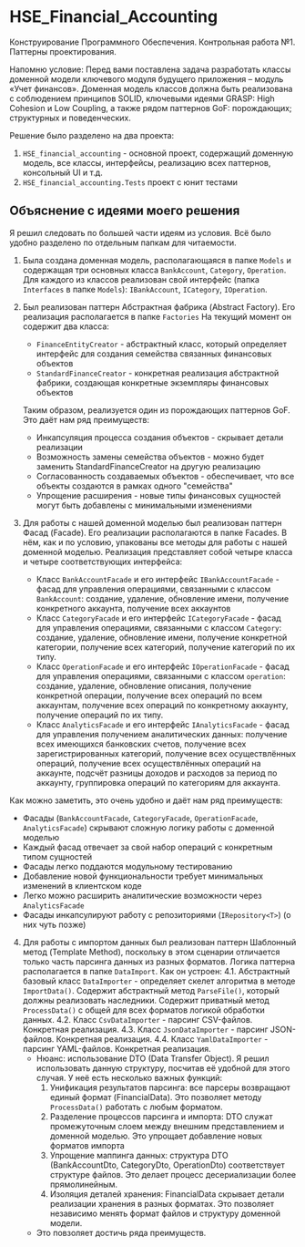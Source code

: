﻿# HSE_Financial_Accounting
Конструирование Программного Обеспечения. Контрольная работа №1. Паттерны проектирования. 

Напомню условие: Перед вами поставлена задача разработать классы доменной модели ключевого модуля будущего приложения – модуль «Учет финансов». Доменная модель классов должна быть реализована с соблюдением принципов SOLID, ключевыми идеями GRASP: High Cohesion и Low Coupling, а также рядом паттернов GoF: порождающих; структурных и поведенческих.

Решение было разделено на два проекта:

1. `HSE_financial_accounting` - основной проект, содержащий доменную модель, все классы, интерфейсы, реализацию всех паттернов, консольный UI и т.д.
2.  `HSE_financial_accounting.Tests` проект с юнит тестами
 
## Объяснение с идеями моего решения

Я решил следовать по большей части идеям из условия. Всё было удобно разделено по отдельным папкам для читаемости.
1. Была создана доменная модель, располагающаяся в папке `Models` и содержащая три основных класса `BankAccount`, `Category`, `Operation`. Для каждого из классов реализован свой интерфейс (папка `Interfaces` в папке `Models`): `IBankAccount`, `ICategory`, `IOperation`.
2. Был реализован паттерн Абстрактная фабрика (Abstract Factory). Его реализация располагается в папке `Factories` На текущий момент он содержит два класса:
   -  `FinanceEntityCreator` - абстрактный класс, который определяет интерфейс для создания семейства связанных финансовых объектов
   -   `StandardFinanceCreator` - конкретная реализация абстрактной фабрики, создающая конкретные экземпляры финансовых объектов

 
    Таким образом, реализуется один из порождающих паттернов GoF. Это даёт нам ряд преимуществ:
      - Инкапсуляция процесса создания объектов - скрывает детали реализации
      - Возможность замены семейства объектов - можно будет заменить StandardFinanceCreator на другую реализацию
      - Согласованность создаваемых объектов - обеспечивает, что все объекты создаются в рамках одного "семейства"
      - Упрощение расширения - новые типы финансовых сущностей могут быть добавлены с минимальными изменениями

3. Для работы с нашей доменной моделью был реализован паттерн Фасад (Facade). Его реализации располагаются в папке Facades. В нём, как и по условию, упакованы все методы для работы с нашей доменной моделью. Реализация представляет собой четыре класса и четыре соответствующих интерфейса:
   - Класс `BankAccountFacade` и его интерфейс `IBankAccountFacade` - фасад для управления операциями, связанными с классом `BankAccount`: создание, удаление, обновление имени, получение конкретного аккаунта, получение всех аккаунтов
   - Класс `CategoryFacade` и его интерфейс `ICategoryFacade` - фасад для управления операциями, связанными с классом `Category`: создание, удаление, обновление имени, получение конкретной категории, получение всех категорий, получение категорий по их типу.
   - Класс `OperationFacade` и его интерфейс `IOperationFacade` - фасад для управления операциями, связанными с классом `operation`: создание, удаление, обновление описания, получение конкретной операции, получение всех операций по всем аккаунтам, получение всех операций по конкретному аккаунту, получение операций по их типу.
   - Класс `AnalyticsFacade` и его интерфейс `IAnalyticsFacade` - фасад для управления получением аналитических данных: получение всех имеющихся банковских счетов, получение всех зарегистрированных категорий, получение всех осуществлённых операций, получение всех осуществлённых операций на аккаунте, подсчёт разницы доходов и расходов за период по аккаунту, группировка операций по категориям для аккаунта.


Как можно заметить, это очень удобно и даёт нам ряд преимуществ:
   - Фасады (`BankAccountFacade`, `CategoryFacade`, `OperationFacade`, `AnalyticsFacade`) скрывают сложную логику работы с доменной моделью
   - Каждый фасад отвечает за свой набор операций с конкретным типом сущностей
   - Фасады легко поддаются модульному тестированию
   - Добавление новой функциональности требует минимальных изменений в клиентском коде
   - Легко можно расширить аналитические возможности через `AnalyticsFacade`
   - Фасады инкапсулируют работу с репозиториями (`IRepository<T>`) (о них чуть позже)


4. Для работы с импортом данных был реализован паттерн Шаблонный метод (Template Method), поскольку в этом сценарии отличается только часть парсинга данных из разных форматов. Логика паттерна располагается в папке `DataImport`. Как он устроен:
   4.1. Абстрактный базовый класс `DataImporter` - определяет скелет алгоритма в методе `ImportData()`. Содержит абстрактный метод `ParseFile()`, который должны реализовать наследники. Содержит приватный метод `ProcessData()` с общей для всех форматов логикой обработки данных.
   4.2. Класс `CsvDataImporter` - парсинг CSV-файлов. Конкретная реализация.
   4.3. Класс `JsonDataImporter` - парсинг JSON-файлов. Конкретная реализация.
   4.4. Класс `YamlDataImporter` - парсинг YAML-файлов. Конкретная реализация.
   - Нюанс: использование DTO (Data Transfer Object). Я решил использовать данную структуру, посчитав её удобной для этого случая. У неё есть несколько важных функций:
     1. Унификация результатов парсинга: все парсеры возвращают единый формат (FinancialData). Это позволяет методу `ProcessData()` работать с любым форматом.
     2. Разделение процессов парсинга и импорта: DTO служат промежуточным слоем между внешним представлением и доменной моделью. Это упрощает добавление новых форматов импорта
     3. Упрощение маппинга данных: структура DTO (BankAccountDto, CategoryDto, OperationDto) соответствует структуре файлов. Это делает процесс десериализации более прямолинейным.
     4. Изоляция деталей хранения: FinancialData скрывает детали реализации хранения в разных форматах. Это позволяет независимо менять формат файлов и структуру доменной модели.
   - Это повзоляет достичь ряда преимуществ.
